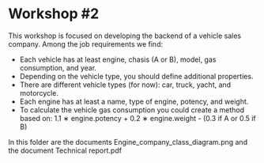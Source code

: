 # Workshop #2
This workshop is focused on developing the backend of a vehicle sales company. Among the job requirements we find:
- Each vehicle has at least engine, chasis (A or B), model, gas consumption, and year.
- Depending on the vehicle type, you should define additional properties.
- There are different vehicle types (for now): car, truck, yacht, and motorcycle.
- Each engine has at least a name, type of engine, potency, and weight.
- To calculate the vehicle gas consumption you could create a method based on:
1.1 ∗ engine.potency + 0.2 ∗ engine.weight - (0.3 if A or 0.5 if B)

In this folder are the documents Engine_company_class_diagram.png and the document Technical report.pdf
